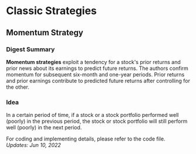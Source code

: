 # Classic Strategies

## Momentum Strategy

### Digest Summary
**Momentum strategies** exploit a tendency for a stock's prior returns and prior news about its earnings to predict future returns. The authors confirm momentum for subsequent six-month and one-year periods. Prior returns and prior earnings contribute to predicted future returns after controlling for the other.

### Idea
In a certain period of time, if a stock or a stock portfolio performed well (poorly) in the previous period, the stock or stock portfolio will still perform well (poorly) in the next period.

For coding and implementing details, please refer to the code file.      
*Updates: Jun 10, 2022*
